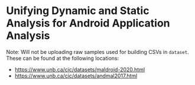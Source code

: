 # Unifying Dynamic and Static Analysis for Android Application Analysis​

Note: Will not be uploading raw samples used for building CSVs in `dataset`. These can be found at the following locations:

- https://www.unb.ca/cic/datasets/maldroid-2020.html
- https://www.unb.ca/cic/datasets/andmal2017.html

